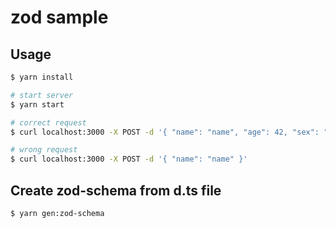 # zod sample

## Usage

```sh
$ yarn install

# start server
$ yarn start

# correct request
$ curl localhost:3000 -X POST -d '{ "name": "name", "age": 42, "sex": "female" }'

# wrong request
$ curl localhost:3000 -X POST -d '{ "name": "name" }'
```

## Create zod-schema from d.ts file

```sh
$ yarn gen:zod-schema
```
